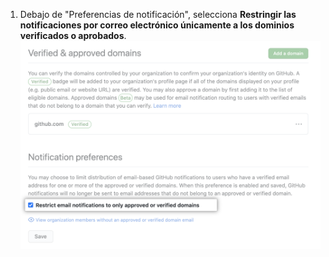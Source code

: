1. Debajo de "Preferencias de notificación", selecciona **Restringir las notificaciones por correo electrónico únicamente a los dominios verificados o aprobados**. ![Casilla para restringir las notificaciones por correo electrónico para los correos electrónicos de dominio verificado](/assets/images/help/organizations/restrict-email-notifications-to-domain.png)

